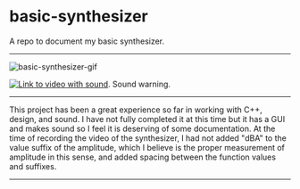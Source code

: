 # basic-synthesizer
A repo to document my basic synthesizer.

---

![basic-synthesizer-gif](https://imgur.com/5YOWtkv.gif)

[![Link to video with sound]({image-url})](https://imgur.com/AREsUs7 "Link Title"). Sound warning.

---

This project has been a great experience so far in working with C++, design, and sound. I have not fully completed it at this time but it has a GUI and makes sound so I feel it is deserving of some documentation. At the time of recording the video of the synthesizer, I had not added "dBA" to the value suffix of the amplitude, which I believe is the proper measurement of amplitude in this sense, and added spacing between the function values and suffixes.

---
